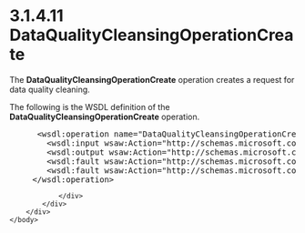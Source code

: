 <html dir="LTR" xmlns:mshelp="http://msdn.microsoft.com/mshelp" xmlns:ddue="http://ddue.schemas.microsoft.com/authoring/2003/5" xmlns:xlink="http://www.w3.org/1999/xlink" xmlns:tool="http://www.microsoft.com/tooltip">
    <head>
        <meta http-equiv="Content-Type" content="text/html; CHARSET=utf-8"></meta>
        <meta name="save" content="history"></meta>
        <title>3.1.4.11 DataQualityCleansingOperationCreate</title>
        <xml>
            <mshelp:toctitle title="3.1.4.11 DataQualityCleansingOperationCreate"></mshelp:toctitle>
            <mshelp:rltitle title="[MS-SSMDSWS-15]: DataQualityCleansingOperationCreate"></mshelp:rltitle>
            <mshelp:keyword index="A" term="7a6850bb-261f-451f-beaf-5ae4203423ab"></mshelp:keyword>
            <mshelp:attr name="DCSext.ContentType" value="open specification"></mshelp:attr>
            <mshelp:attr name="AssetID" value="7a6850bb-261f-451f-beaf-5ae4203423ab"></mshelp:attr>
            <mshelp:attr name="TopicType" value="kbRef"></mshelp:attr>
            <mshelp:attr name="DCSext.Title" value="[MS-SSMDSWS-15]: DataQualityCleansingOperationCreate" />
        </xml>
    </head>
    <body>
        <div id="header">
            <h1 class="heading">3.1.4.11 DataQualityCleansingOperationCreate</h1>
        </div>
        <div id="mainSection">
            <div id="mainBody">
                <div id="allHistory" class="saveHistory"></div>
                <div id="sectionSection0" class="section" name="collapseableSection">
                    

<p>The <b>DataQualityCleansingOperationCreate</b> operation
creates a request for data quality cleaning.</p>

<p>The following is the WSDL definition of the <b>DataQualityCleansingOperationCreate</b>
operation.</p>

<dl>
<dd>
<div><pre> &lt;wsdl:operation name=&quot;DataQualityCleansingOperationCreate&quot; xmlns:wsdl=&quot;http://schemas.xmlsoap.org/wsdl/&quot;&gt;
   &lt;wsdl:input wsaw:Action=&quot;http://schemas.microsoft.com/sqlserver/masterdataservices/2009/09/IService/DataQualityCleansingOperationCreate&quot; name=&quot;DataQualityCleansingOperationCreateRequest&quot; message=&quot;tns:DataQualityCleansingOperationCreateRequest&quot; xmlns:wsaw=&quot;http://www.w3.org/2006/05/addressing/wsdl&quot; /&gt;
   &lt;wsdl:output wsaw:Action=&quot;http://schemas.microsoft.com/sqlserver/masterdataservices/2009/09/IService/DataQualityCleansingOperationCreateResponse&quot; name=&quot;DataQualityOperationCreateResponse&quot; message=&quot;tns:DataQualityOperationCreateResponse&quot; xmlns:wsaw=&quot;http://www.w3.org/2006/05/addressing/wsdl&quot; /&gt;
   &lt;wsdl:fault wsaw:Action=&quot;http://schemas.microsoft.com/sqlserver/masterdataservices/2009/09/IService/DataQualityCleansingOperationCreateSkuNotSupportedMessageFault&quot; name=&quot;SkuNotSupportedMessageFault&quot; message=&quot;tns:IService_DataQualityCleansingOperationCreate_SkuNotSupportedMessageFault_FaultMessage&quot; xmlns:wsaw=&quot;http://www.w3.org/2006/05/addressing/wsdl&quot; /&gt;
   &lt;wsdl:fault wsaw:Action=&quot;http://schemas.microsoft.com/sqlserver/masterdataservices/2009/09/IService/DataQualityCleansingOperationCreateEditionExpiredMessageFault&quot; name=&quot;EditionExpiredMessageFault&quot; message=&quot;tns:IService_DataQualityCleansingOperationCreate_EditionExpiredMessageFault_FaultMessage&quot; xmlns:wsaw=&quot;http://www.w3.org/2006/05/addressing/wsdl&quot; /&gt;
&lt;/wsdl:operation&gt;
</pre></div>
</dd></dl>


                </div>
            </div>
        </div>
    </body>
</html>